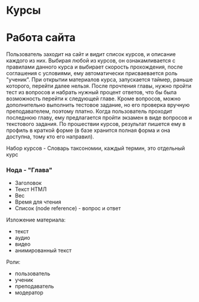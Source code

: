 # Курсы

# Работа сайта

Пользователь заходит на сайт и видит список курсов, и описание каждого из них.
Выбирая любой из курсов, он ознакамливается с правилами данного курса и выбирает скорость прохождения, после соглашения с условиями, ему автоматически присваевается роль "ученик".
При открытии материалов курса, запускается таймер, раньше которого, перейти далее нельзя.
После прочтения главы, нужно пройти тест из вопросов и набрать нужный процент ответов, что бы была возможность перейти к следующей главе. Кроме вопросов, можно дополнительно выполнить тестовое задание, но его проверка вручную преподавателем, поэтому платно.
Когда пользователь проходит последнюю главу, ему предлагается пройти экзамен в виде вопросов и текстового задания.
По прошествии курсов, результат пишется ему в профиль в краткой форме (в базе хранится полная форма и она доступна, тому кто его направил).

Набор курсов - Словарь таксономии, каждый термин, это отдельный курс

### Нода - "Глава"

 - Заголовок
 - Текст НТМЛ
 - Вес
 - Время для чтения
 - Список (node reference) - вопрос и ответ

Изложение материала:
 - текст
 - аудио
 - видео
 - анимированный текст

Роли:
 - пользователь
 - ученик
 - преподаватель
 - модератор


